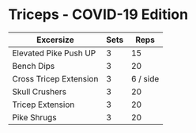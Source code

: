 # Triceps - COVID-19 Edition


Excersize | Sets | Reps
--- | --- | ---
Elevated Pike Push UP | 3 | 15 
Bench Dips | 3 | 20
Cross Tricep Extension | 3 | 6 / side
Skull Crushers | 3 | 20
Tricep Extension | 3 | 20
Pike Shrugs | 3 | 20

